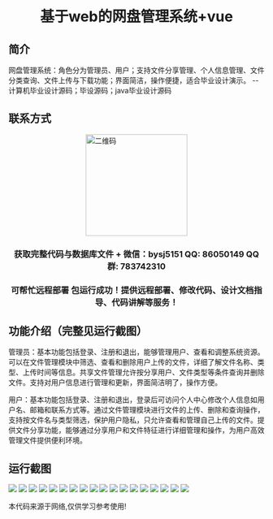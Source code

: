 <p><h1 align="center">基于web的网盘管理系统+vue</h1></p>

## 简介
网盘管理系统：角色分为管理员、用户；支持文件分享管理、个人信息管理、文件分类查询、文件上传与下载功能；界面简洁，操作便捷，适合毕业设计演示。    --计算机毕业设计源码；毕设源码；java毕业设计源码


## 联系方式
<img src="https://bs-1329754181.cos.ap-shanghai.myqcloud.com/wx.jpg" alt="二维码" style="display: block; margin: 0 auto;" width="200px">
<p><h3 align="center">获取完整代码与数据库文件 + 微信：bysj5151 QQ: 86050149 QQ群: 783742310</h3></p>
<p><h3 align="center">可帮忙远程部署 包运行成功！提供远程部署、修改代码、设计文档指导、代码讲解等服务！</h3></p>

## 功能介绍（完整见运行截图）
管理员：基本功能包括登录、注册和退出，能够管理用户、查看和调整系统资源。可以在文件管理模块中筛选、查看和删除用户上传的文件，详细了解文件名称、类型、上传时间等信息。共享文件管理允许按分享用户、文件类型等条件查询并删除文件。支持对用户信息进行管理和更新，界面简洁明了，操作方便。

用户：基本功能包括登录、注册和退出，登录后可访问个人中心修改个人信息如用户名、邮箱和联系方式等。通过文件管理模块进行文件的上传、删除和查询操作，支持按文件名与类型筛选，保护用户隐私，只允许查看和管理自己上传的文件。提供文件分享功能，能够通过分享用户和文件特征进行详细管理和操作，为用户高效管理文件提供便利环境。


## 运行截图
![](https://bs-1329754181.cos.ap-shanghai.myqcloud.com/ssm/WebDiskManagementSystem/img/001.jpg)
![](https://bs-1329754181.cos.ap-shanghai.myqcloud.com/ssm/WebDiskManagementSystem/img/002.jpg)
![](https://bs-1329754181.cos.ap-shanghai.myqcloud.com/ssm/WebDiskManagementSystem/img/003.jpg)
![](https://bs-1329754181.cos.ap-shanghai.myqcloud.com/ssm/WebDiskManagementSystem/img/004.jpg)
![](https://bs-1329754181.cos.ap-shanghai.myqcloud.com/ssm/WebDiskManagementSystem/img/005.jpg)
![](https://bs-1329754181.cos.ap-shanghai.myqcloud.com/ssm/WebDiskManagementSystem/img/006.jpg)
![](https://bs-1329754181.cos.ap-shanghai.myqcloud.com/ssm/WebDiskManagementSystem/img/007.jpg)
![](https://bs-1329754181.cos.ap-shanghai.myqcloud.com/ssm/WebDiskManagementSystem/img/008.jpg)
![](https://bs-1329754181.cos.ap-shanghai.myqcloud.com/ssm/WebDiskManagementSystem/img/009.jpg)
![](https://bs-1329754181.cos.ap-shanghai.myqcloud.com/ssm/WebDiskManagementSystem/img/010.jpg)
![](https://bs-1329754181.cos.ap-shanghai.myqcloud.com/ssm/WebDiskManagementSystem/img/011.jpg)
![](https://bs-1329754181.cos.ap-shanghai.myqcloud.com/ssm/WebDiskManagementSystem/img/012.jpg)
![](https://bs-1329754181.cos.ap-shanghai.myqcloud.com/ssm/WebDiskManagementSystem/img/013.jpg)
![](https://bs-1329754181.cos.ap-shanghai.myqcloud.com/ssm/WebDiskManagementSystem/img/014.jpg)
![](https://bs-1329754181.cos.ap-shanghai.myqcloud.com/ssm/WebDiskManagementSystem/img/015.jpg)
![](https://bs-1329754181.cos.ap-shanghai.myqcloud.com/ssm/WebDiskManagementSystem/img/016.jpg)
![](https://bs-1329754181.cos.ap-shanghai.myqcloud.com/ssm/WebDiskManagementSystem/img/017.jpg)
![](https://bs-1329754181.cos.ap-shanghai.myqcloud.com/ssm/WebDiskManagementSystem/img/018.jpg)

<p>本代码来源于网络,仅供学习参考使用!</p>
